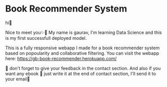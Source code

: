 # Book Recommender System

hi👋

Nice to meet you✨👀
My name is gaurav, I'm learning Data Science
and this is my first successfull deployed model.

This is a fully responsive webapp I made for
a book recommender system based on popoularity and collaborative filtering.
You can visit the webapp here:
https://gb-book-recommender.herokuapp.com/

🧨 don't forget to give your feedback in the contact section.
And also if you want any ebook 📒 just write it at the end of contact section,
I'll send it to your email📌
